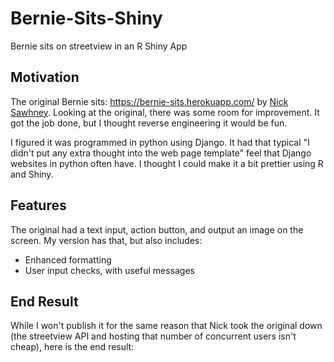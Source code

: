 # Bernie-Sits-Shiny
Bernie sits on streetview in an R Shiny App

## Motivation
The original Bernie sits: https://bernie-sits.herokuapp.com/ by [Nick Sawhney](https://twitter.com/nick_sawhney). Looking at the original, there was some room for improvement. It got the job done, but I thought reverse engineering it would be fun.

I figured it was programmed in python using Django. It had that typical "I didn't put any extra thought into the web page template" feel that Django websites in python often have. I thought I could make it a bit prettier using R and Shiny.

## Features
The original had a text input, action button, and output an image on the screen. My version has that, but also includes:
- Enhanced formatting
- User input checks, with useful messages

## End Result
While I won't publish it for the same reason that Nick took the original down (the streetview API and hosting that number of concurrent users isn't cheap), here is the end result:

